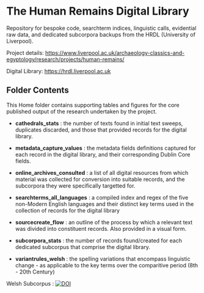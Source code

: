 # The Human Remains Digital Library
Repository for bespoke code, searchterm indices, linguistic calls, evidential raw data, and dedicated subcorpora backups from the HRDL (University of Liverpool).

Project details: https://www.liverpool.ac.uk/archaeology-classics-and-egyptology/research/projects/human-remains/

Digital Library: https://hrdl.liverpool.ac.uk


## Folder Contents
This Home folder contains supporting tables and figures for the core published output of the research undertaken by the project.

- **cathedrals_stats** : the number of texts found in initial text sweeps, duplicates discarded, and those that provided records for the digital library.

- **metadata_capture_values** : the metadata fields definitions captured for each record in the digital library, and their corresponding Dublin Core fields.

- **online_archives_consulted** : a list of all digital resources from which material was collected for conversion into suitable records, and the subcorpora they were specifically targetted for.

- **searchterms_all_languages** : a compiled index and regex of the five non-Modern English languages and their distinct key terms used in the collection of records for the digital library

- **sourcecreate_flow** : an outline of the process by which a relevant text was divided into constituent records. Also provided in a visual form.

- **subcorpora_stats** : the number of records found/created for each dedicated subcorpus that comprise the digital library.

- **variantrules_welsh** : the spelling variations that encompass linguistic change - as applicable to the key terms over the comparitive period (8th - 20th Century)






Welsh Subcorpus : <a href="https://zenodo.org/doi/10.5281/zenodo.13269713"><img src="https://zenodo.org/badge/839773454.svg" alt="DOI"></a>
